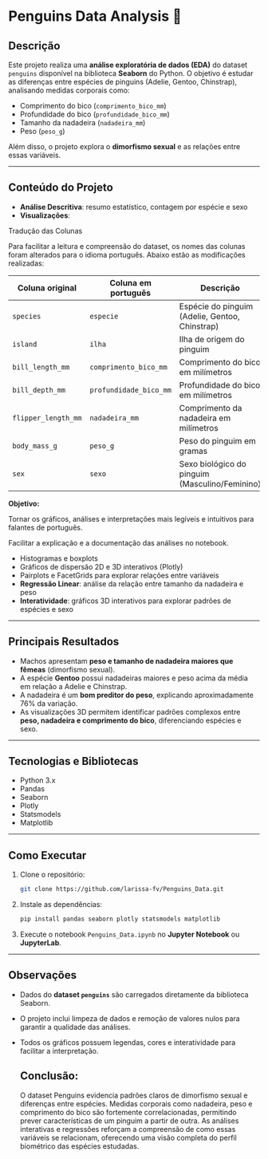 
#  Penguins Data Analysis 🐧

## **Descrição**

Este projeto realiza uma **análise exploratória de dados (EDA)** do dataset `penguins` disponível na biblioteca **Seaborn** do Python. O objetivo é estudar as diferenças entre espécies de pinguins (Adelie, Gentoo, Chinstrap), analisando medidas corporais como:

* Comprimento do bico (`comprimento_bico_mm`)
* Profundidade do bico (`profundidade_bico_mm`)
* Tamanho da nadadeira (`nadadeira_mm`)
* Peso (`peso_g`)

Além disso, o projeto explora o **dimorfismo sexual** e as relações entre essas variáveis.

---

## **Conteúdo do Projeto**

* **Análise Descritiva**: resumo estatístico, contagem por espécie e sexo
* **Visualizações**:

Tradução das Colunas

Para facilitar a leitura e compreensão do dataset, os nomes das colunas foram alterados para o idioma português. Abaixo estão as modificações realizadas:

| Coluna original     | Coluna em português    | Descrição                                      |
| ------------------- | ---------------------- | ---------------------------------------------- |
| `species`           | `especie`              | Espécie do pinguim (Adelie, Gentoo, Chinstrap) |
| `island`            | `ilha`                 | Ilha de origem do pinguim                      |
| `bill_length_mm`    | `comprimento_bico_mm`  | Comprimento do bico em milímetros              |
| `bill_depth_mm`     | `profundidade_bico_mm` | Profundidade do bico em milímetros             |
| `flipper_length_mm` | `nadadeira_mm`         | Comprimento da nadadeira em milímetros         |
| `body_mass_g`       | `peso_g`               | Peso do pinguim em gramas                      |
| `sex`               | `sexo`                 | Sexo biológico do pinguim (Masculino/Feminino) |


**Objetivo:**

Tornar os gráficos, análises e interpretações mais legíveis e intuitivos para falantes de português.

Facilitar a explicação e a documentação das análises no notebook.

  * Histogramas e boxplots
  * Gráficos de dispersão 2D e 3D interativos (Plotly)
  * Pairplots e FacetGrids para explorar relações entre variáveis
* **Regressão Linear**: análise da relação entre tamanho da nadadeira e peso
* **Interatividade**: gráficos 3D interativos para explorar padrões de espécies e sexo

---

## **Principais Resultados**

* Machos apresentam **peso e tamanho de nadadeira maiores que fêmeas** (dimorfismo sexual).
* A espécie **Gentoo** possui nadadeiras maiores e peso acima da média em relação a Adelie e Chinstrap.
* A nadadeira é um **bom preditor do peso**, explicando aproximadamente 76% da variação.
* As visualizações 3D permitem identificar padrões complexos entre **peso, nadadeira e comprimento do bico**, diferenciando espécies e sexo.

---

## **Tecnologias e Bibliotecas**

* Python 3.x
* Pandas
* Seaborn
* Plotly
* Statsmodels
* Matplotlib

---

## **Como Executar**

1. Clone o repositório:

   ```bash
   git clone https://github.com/larissa-fv/Penguins_Data.git
   ```
2. Instale as dependências:

   ```bash
   pip install pandas seaborn plotly statsmodels matplotlib
   ```
3. Execute o notebook `Penguins_Data.ipynb` no **Jupyter Notebook** ou **JupyterLab**.

---

## **Observações**

* Dados do **dataset `penguins`** são carregados diretamente da biblioteca Seaborn.
* O projeto inclui limpeza de dados e remoção de valores nulos para garantir a qualidade das análises.
* Todos os gráficos possuem legendas, cores e interatividade para facilitar a interpretação.

  ## Conclusão:

  O dataset Penguins evidencia padrões claros de dimorfismo sexual e diferenças entre espécies.
Medidas corporais como nadadeira, peso e comprimento do bico são fortemente correlacionadas, permitindo prever características de um pinguim a partir de outra.
As análises interativas e regressões reforçam a compreensão de como essas variáveis se relacionam, oferecendo uma visão completa do perfil biométrico das espécies estudadas.
